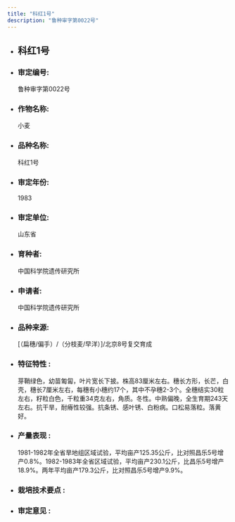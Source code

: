 ```yaml
---
title: "科红1号"
description: "鲁种审字第0022号"
---
```

* ## 科红1号
* ###  审定编号:  
   鲁种审字第0022号

*  ### 作物名称:  
   小麦

*   ###  品种名称: 
    科红1号

*   ### 审定年份: 
    1983

*   ### 审定单位:  
    山东省

*   ### 育种者:  
    中国科学院遗传研究所

*   ### 申请者:  
    中国科学院遗传研究所

*   ### 品种来源:  
    [（扁穗/偏手）/（分枝麦/早洋）]/北京8号复交育成

*   ### 特征特性 : 
    芽鞘绿色，幼苗匍匐，叶片宽长下披。株高83厘米左右。穗长方形，长芒，白壳，穗长7厘米左右，每穗有小穗约17个，其中不孕穗2-3个。全穗结实30粒左右，籽粒白色，千粒重34克左右，角质。冬性。中熟偏晚，全生育期243天左右。抗干旱，耐瘠性较强。抗条锈、感叶锈、白粉病。口松易落粒。落黄好。

*   ### 产量表现 : 
    1981-1982年全省旱地组区域试验，平均亩产125.35公斤，比对照昌乐5号增产0.8%。1982-1983年全省区域试验，平均亩产230.1公斤，比昌乐5号增产18.9%。两年平均亩产179.3公斤，比对照昌乐5号增产9.9%。

*   ### 栽培技术要点 : 
    

*   ### 审定意见 : 
    
